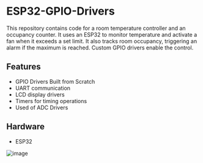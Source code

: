 # ESP32-GPIO-Drivers

This repository contains code for a room temperature controller and an occupancy counter. It uses an ESP32 to monitor temperature and activate a fan when it exceeds a set limit. It also tracks room occupancy, triggering an alarm if the maximum is reached. Custom GPIO drivers enable the control.

## Features
- GPIO Drivers Built from Scratch
- UART communication
- LCD display drivers
- Timers for timing operations
- Used of ADC Drivers

## Hardware 
- ESP32

![image](https://github.com/user-attachments/assets/9b300608-6786-49ee-a51e-89b61ddc0799)

